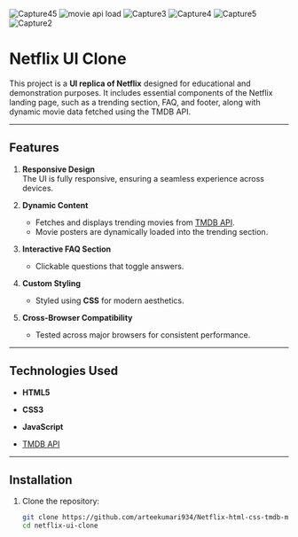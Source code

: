 ![Capture45](https://github.com/user-attachments/assets/cc89855c-a3ca-4a73-96cb-027d7951d3af)
![movie api load](https://github.com/user-attachments/assets/3cb80d23-c5e1-4d34-a349-23f16a7263ab)
![Capture3](https://github.com/user-attachments/assets/219bdb00-4cf9-43c4-a574-b36ac073cb3c)
![Capture4](https://github.com/user-attachments/assets/010aeed9-03f6-444c-8740-3e475b35b34f)
![Capture5](https://github.com/user-attachments/assets/415f4f1f-9297-4321-a483-9cf4773ba746)
![Capture2](https://github.com/user-attachments/assets/3b3daeeb-6431-4ed0-9e2f-b7ad87599c6c)
# Netflix UI Clone

This project is a **UI replica of Netflix** designed for educational and demonstration purposes. It includes essential components of the Netflix landing page, such as a trending section, FAQ, and footer, along with dynamic movie data fetched using the TMDB API.

---

## Features


1. **Responsive Design**  
   The UI is fully responsive, ensuring a seamless experience across devices.

2. **Dynamic Content**  
   - Fetches and displays trending movies from [TMDB API](https://www.themoviedb.org/documentation/api).  
   - Movie posters are dynamically loaded into the trending section.

3. **Interactive FAQ Section**  
   - Clickable questions that toggle answers.

4. **Custom Styling**  
   - Styled using **CSS** for modern aesthetics.

5. **Cross-Browser Compatibility**  
   - Tested across major browsers for consistent performance.

---

## Technologies Used

- **HTML5**
- **CSS3**

- **JavaScript**
- [TMDB API](https://www.themoviedb.org/documentation/api)

---

## Installation

1. Clone the repository:
   ```bash
   git clone https://github.com/arteekumari934/Netflix-html-css-tmdb-movies-Apis.git
   cd netflix-ui-clone
